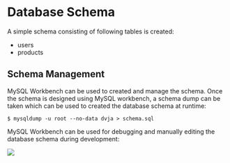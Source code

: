 # Database Schema

A simple schema consisting of following tables is created:

* users
* products

## Schema Management

MySQL Workbench can be used to created and manage the schema. Once the schema is designed using MySQL workbench, a schema dump can be taken which can be used to created the database schema at runtime:

```
$ mysqldump -u root --no-data dvja > schema.sql
```

MySQL Workbench can be used for debugging and manually editing the database schema during development:

![](/assets/mysql_wb.png)

